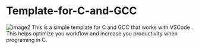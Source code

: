 # Template-for-C-and-GCC

![image2](https://camo.githubusercontent.com/b745a05b4a3219474cd6d60cb35f215cb2d7c24e890f40d3c8c5d018d364ca9c/68747470733a2f2f696d672e736869656c64732e696f2f62616467652f4275696c642d5570253230546f253230446174652d737563636573)
This is a simple template for C and GCC that works with VSCode . This helps optimize you workflow and increase you productivity when programing in C.
